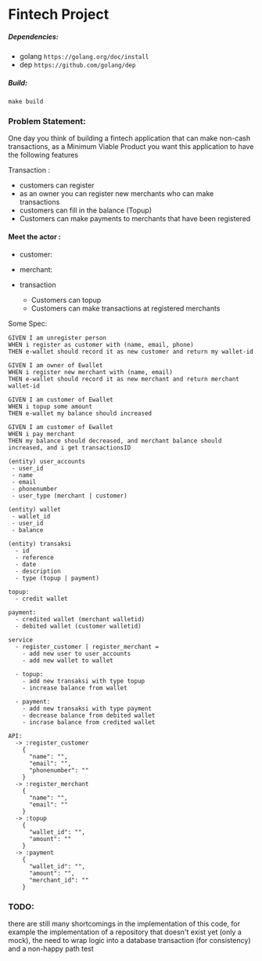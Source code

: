 # Fintech Project


##### Dependencies:
 - golang `https://golang.org/doc/install`
 - dep `https://github.com/golang/dep`
 
##### Build:
```
make build
```

### Problem Statement:

One day you think of building a fintech application that can make non-cash transactions, as a Minimum Viable Product you want this application to have the following features

Transaction :
- customers can register
- as an owner you can register new merchants who can make transactions
- customers can fill in the balance (Topup)
- Customers can make payments to merchants that have been registered

#### Meet the actor :
 - customer: 
 - merchant: 

 - transaction
    - Customers can topup
    - Customers can make transactions at registered merchants

Some Spec: 
```
GIVEN I am unregister person
WHEN i register as customer with (name, email, phone)
THEN e-wallet should record it as new customer and return my wallet-id

GIVEN I am owner of Ewallet
WHEN i register new merchant with (name, email)
THEN e-wallet should record it as new merchant and return merchant wallet-id

GIVEN I am customer of Ewallet
WHEN i topup some amount
THEN e-wallet my balance should increased

GIVEN I am customer of Ewallet
WHEN i pay merchant 
THEN my balance should decreased, and merchant balance should increased, and i get transactionsID
```

```
(entity) user_accounts
 - user_id
 - name
 - email
 - phonenumber
 - user_type (merchant | customer)

(entity) wallet
 - wallet_id
 - user_id
 - balance

(entity) transaksi
  - id
  - reference
  - date
  - description
  - type (topup | payment)
  
topup:
  - credit wallet

payment:
  - credited wallet (merchant walletid)
  - debited wallet (customer walletid)
```

```
service
  - register_customer | register_merchant =
    - add new user to user_accounts
    - add new wallet to wallet 

  - topup:
    - add new transaksi with type topup 
    - increase balance from wallet

  - payment:
    - add new transaksi with type payment 
    - decrease balance from debited wallet
    - incrase balance from credited wallet
```

```
API:
  -> :register_customer
    {
      "name": "",
      "email": "",
      "phonenumber": ""
    }
  -> :register_merchant
    {
      "name": "",
      "email": ""
    }
  -> :topup
    {
      "wallet_id": "",
      "amount": ""
    }
  -> :payment
    {
      "wallet_id": "",
      "amount": "",
      "merchant_id": ""
    }
 ```
 
 ### TODO:
 
 there are still many shortcomings in the implementation of this code, for example the implementation of a repository that doesn't exist yet (only a mock), the need to wrap logic into a database transaction (for consistency) and a non-happy path test
